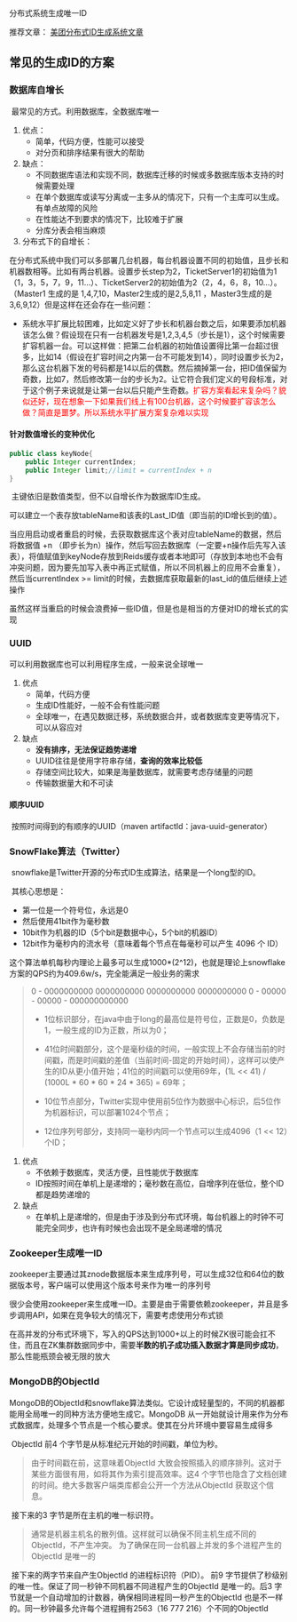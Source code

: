分布式系统生成唯一ID

推荐文章： [美团分布式ID生成系统文章](https://tech.meituan.com/2017/04/21/mt-leaf.html)

## 常见的生成ID的方案

### 数据库自增长

​	最常见的方式。利用数据库，全数据库唯一

1. 优点：
   - 简单，代码方便，性能可以接受
   - 对分页和排序结果有很大的帮助
2. 缺点：
   - 不同数据库语法和实现不同，数据库迁移的时候或多数据库版本支持的时候需要处理
   - 在单个数据库或读写分离或一主多从的情况下，只有一个主库可以生成。有单点故障的风险
   - 在性能达不到要求的情况下，比较难于扩展
   - 分库分表会相当麻烦
3. 分布式下的自增长：

​	在分布式系统中我们可以多部署几台机器，每台机器设置不同的初始值，且步长和机器数相等。比如有两台机器。设置步长step为2，TicketServer1的初始值为1（1，3，5，7，9，11…）、TicketServer2的初始值为2（2，4，6，8，10…）。（Master1 生成的是 1,4,7,10，Master2生成的是2,5,8,11 ，Master3生成的是 3,6,9,12）但是这样在还会存在一些问题：

- 系统水平扩展比较困难，比如定义好了步长和机器台数之后，如果要添加机器该怎么做？假设现在只有一台机器发号是1,2,3,4,5（步长是1），这个时候需要扩容机器一台。可以这样做：把第二台机器的初始值设置得比第一台超过很多，比如14（假设在扩容时间之内第一台不可能发到14），同时设置步长为2，那么这台机器下发的号码都是14以后的偶数。然后摘掉第一台，把ID值保留为奇数，比如7，然后修改第一台的步长为2。让它符合我们定义的号段标准，对于这个例子来说就是让第一台以后只能产生奇数。<font color=red>扩容方案看起来复杂吗？貌似还好，现在想象一下如果我们线上有100台机器，这个时候要扩容该怎么做？简直是噩梦。所以系统水平扩展方案复杂难以实现</font>



#### 针对数值增长的变种优化

````java
public class keyNode{
    public Integer currentIndex;
    public Integer limit;//limit = currentIndex + n
}
````

​		主键依旧是数值类型，但不以自增长作为数据库ID生成。

​		可以建立一个表存放tableName和该表的Last_ID值（即当前的ID增长到的值）。

​		当应用启动或者重启的时候，去获取数据库这个表对应tableName的数据，然后将数据值 +n （即步长为n）操作，然后写回去数据库（一定要+n操作后先写入该表），将值赋值到keyNode存放到Reids缓存或者本地即可（存放到本地也不会有冲突问题，因为要先加写入表中再正式赋值，所以不同机器上的应用不会重复），然后当currentIndex >= limit的时候，去数据库获取最新的last_id的值后继续上述操作

​		虽然这样当重启的时候会浪费掉一些ID值，但是也是相当的方便对ID的增长式的实现



### UUID

可以利用数据库也可以利用程序生成，一般来说全球唯一

1. 优点
   - 简单，代码方便
   - 生成ID性能好，一般不会有性能问题
   - 全球唯一，在遇见数据迁移，系统数据合并，或者数据库变更等情况下，可以从容应对
2. 缺点
   - **没有排序，无法保证趋势递增**
   - UUID往往是使用字符串存储，**查询的效率比较低**
   - 存储空间比较大，如果是海量数据库，就需要考虑存储量的问题
   - 传输数据量大和不可读



#### 顺序UUID

​		按照时间得到的有顺序的UUID（maven artifactId：java-uuid-generator）



### SnowFlake算法（Twitter）

​		snowflake是Twitter开源的分布式ID生成算法，结果是一个long型的ID。

​		其核心思想是：

- 第一位是一个符号位，永远是0
- 然后使用41bit作为毫秒数
- 10bit作为机器的ID（5个bit是数据中心，5个bit的机器ID）
- 12bit作为毫秒内的流水号（意味着每个节点在每毫秒可以产生 4096 个 ID）

​	这个算法单机每秒内理论上最多可以生成1000*(2^12)，也就是理论上snowflake方案的QPS约为409.6w/s，完全能满足一般业务的需求

> 0 - 0000000000 0000000000 0000000000 0000000000 0 - 00000 - 00000 - 000000000000
>
> - 1位标识部分，在java中由于long的最高位是符号位，正数是0，负数是1，一般生成的ID为正数，所以为0； 
> - 41位时间戳部分，这个是毫秒级的时间，一般实现上不会存储当前的时间戳，而是时间戳的差值（当前时间-固定的开始时间），这样可以使产生的ID从更小值开始；41位的时间戳可以使用69年，(1L << 41) / (1000L * 60 * 60 * 24 * 365) = 69年； 
> - 10位节点部分，Twitter实现中使用前5位作为数据中心标识，后5位作为机器标识，可以部署1024个节点； 
>
> - 12位序列号部分，支持同一毫秒内同一个节点可以生成4096（1 << 12）个ID；

1. 优点
   - 不依赖于数据库，灵活方便，且性能优于数据库
   - ID按照时间在单机上是递增的；毫秒数在高位，自增序列在低位，整个ID都是趋势递增的
2. 缺点
   - 在单机上是递增的，但是由于涉及到分布式环境，每台机器上的时钟不可能完全同步，也许有时候也会出现不是全局递增的情况



### Zookeeper生成唯一ID

​		zookeeper主要通过其znode数据版本来生成序列号，可以生成32位和64位的数据版本号，客户端可以使用这个版本号来作为唯一的序列号

​		很少会使用zookeeper来生成唯一ID。主要是由于需要依赖zookeeper，并且是多步调用API，如果在竞争较大的情况下，需要考虑使用分布式锁

​		在高并发的分布式环境下，写入的QPS达到1000+以上的时候ZK很可能会扛不住，而且在ZK集群数据同步中，需要**半数的机子成功插入数据才算是同步成功**，那么性能瓶颈会被无限的放大



### MongoDB的ObjectId

​		MongoDB的ObjectId和snowflake算法类似。它设计成轻量型的，不同的机器都能用全局唯一的同种方法方便地生成它。MongoDB 从一开始就设计用来作为分布式数据库，处理多个节点是一个核心要求。使其在分片环境中要容易生成得多

​		ObjectId	前4 个字节是从标准纪元开始的时间戳，单位为秒。

> 由于时间戳在前，这意味着ObjectId 大致会按照插入的顺序排列。这对于某些方面很有用，如将其作为索引提高效率。这4 个字节也隐含了文档创建的时间。绝大多数客户端类库都会公开一个方法从ObjectId 获取这个信息。 

​		接下来的3 字节是所在主机的唯一标识符。

> 通常是机器主机名的散列值。这样就可以确保不同主机生成不同的ObjectId，不产生冲突。 为了确保在同一台机器上并发的多个进程产生的ObjectId 是唯一的

​		接下来的两字节来自产生ObjectId 的进程标识符（PID）。 前9 字节提供了秒级别的唯一性。保证了同一秒钟不同机器不同进程产生的ObjectId 是唯一的。后3 字节就是一个自动增加的计数器，确保相同进程同一秒产生的ObjectId 也是不一样的。同一秒钟最多允许每个进程拥有2563（16 777 216）个不同的ObjectId	



